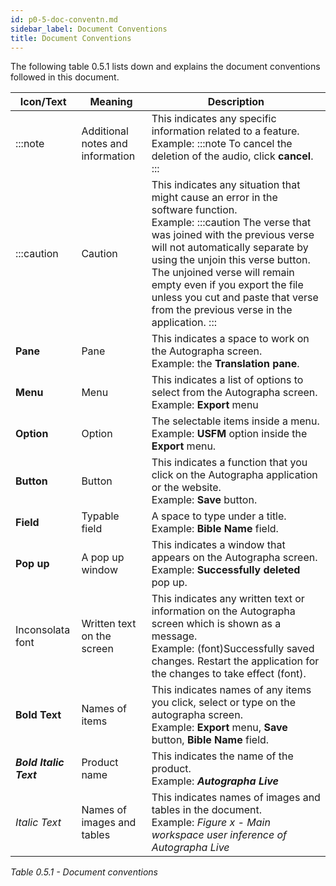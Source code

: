 ```yaml
---
id: p0-5-doc-conventn.md
sidebar_label: Document Conventions
title: Document Conventions
---
```


The following table 0.5.1 lists down and explains the document conventions followed in this document.

| Icon/Text              | Meaning                          | Description                                                                                                                                                                                                                                                                                                                                                                              |
| ---------------------- | -------------------------------- | ---------------------------------------------------------------------------------------------------------------------------------------------------------------------------------------------------------------------------------------------------------------------------------------------------------------------------------------------------------------------------------------- |
| :::note                | Additional notes and information | This indicates any specific information related to a feature. <br/> Example: :::note To cancel the deletion of the audio, click **cancel**. :::                                                                                                                                                                                                                                          |
| :::caution             | Caution                          | This indicates any situation that might cause an error in the software function. <br/> Example: :::caution The verse that was joined with the previous verse will not automatically separate by using the unjoin this verse button. The unjoined verse will remain empty even if you export the file unless you cut and paste that verse from the previous verse in the application. ::: |
| **Pane**               | Pane                             | This indicates a space to work on the Autographa screen. <br/> Example: the **Translation pane**.                                                                                                                                                                                                                                                                                        |
| **Menu**               | Menu                             | This indicates a list of options to select from the Autographa screen. <br/> Example: **Export** menu                                                                                                                                                                                                                                                                                    |
| **Option**             | Option                           | The selectable items inside a menu. <br/> Example: **USFM** option inside the **Export** menu.                                                                                                                                                                                                                                                                                           |
| **Button**             | Button                           | This indicates a function that you click on the Autographa application or the website. <br/> Example: **Save** button.                                                                                                                                                                                                                                                                   |
| **Field**              | Typable field                    | A space to type under a title. <br/> Example: **Bible Name** field.                                                                                                                                                                                                                                                                                                                      |
| **Pop up**             | A pop up window                  | This indicates a window that appears on the Autographa screen. <br/> Example: **Successfully deleted** pop up.                                                                                                                                                                                                                                                                           |
| Inconsolata font       | Written text on the screen       | This indicates any written text or information on the Autographa screen which is shown as a message. <br/> Example: (font)Successfully saved changes. Restart the application for the changes to take effect (font).                                                                                                                                                                     |
| **Bold Text**          | Names of items                   | This indicates names of any items you click, select or type on the autographa screen. <br/> Example: **Export** menu, **Save** button, **Bible Name** field.                                                                                                                                                                                                                             |
| **_Bold Italic Text_** | Product name                     | This indicates the name of the product. <br/> Example: **_Autographa Live_**                                                                                                                                                                                                                                                                                                             |
| _Italic Text_          | Names of images and tables       | This indicates names of images and tables in the document. <br/> Example: _Figure x - Main workspace user inference of Autographa Live_                                                                                                                                                                                                                                                  |

_Table 0.5.1 - Document conventions_
